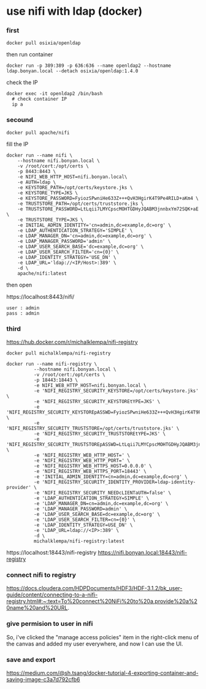# use nifi with ldap (docker)

### first

```
docker pull osixia/openldap
```
then run container
```
docker run -p 389:389 -p 636:636 --name openldap2 --hostname ldap.bonyan.local --detach osixia/openldap:1.4.0
```
check the IP
```
docker exec -it openldap2 /bin/bash
  # check container IP
  ip a
```
### secound 
```
docker pull apache/nifi
```
fill the IP 
```
docker run --name nifi \
    --hostname nifi.bonyan.local \
    -v /root/cert:/opt/certs \
    -p 8443:8443 \
    -e NIFI_WEB_HTTP_HOST=nifi.bonyan.local\
    -e AUTH=ldap \
    -e KEYSTORE_PATH=/opt/certs/keystore.jks \
    -e KEYSTORE_TYPE=JKS \
    -e KEYSTORE_PASSWORD=FyiozSPwniHe633Z+++QvH3HgirK4T9Pe4RILD+aKm4 \
    -e TRUSTSTORE_PATH=/opt/certs/truststore.jks \
    -e TRUSTSTORE_PASSWORD=LtLqii7LMYCpscMOHTGDHyJQABM3jnnbxYm72SQK+aE \
    -e TRUSTSTORE_TYPE=JKS \
    -e INITIAL_ADMIN_IDENTITY='cn=admin,dc=example,dc=org' \
    -e LDAP_AUTHENTICATION_STRATEGY='SIMPLE' \
    -e LDAP_MANAGER_DN='cn=admin,dc=example,dc=org' \
    -e LDAP_MANAGER_PASSWORD='admin' \
    -e LDAP_USER_SEARCH_BASE='dc=example,dc=org' \
    -e LDAP_USER_SEARCH_FILTER='cn={0}' \
    -e LDAP_IDENTITY_STRATEGY='USE_DN' \
    -e LDAP_URL='ldap://<IP/Host>:389' \
    -d \
    apache/nifi:latest 
```

then open 

https://localhost:8443/nifi/

```
user : admin
pass : admin
```
### third

https://hub.docker.com/r/michalklempa/nifi-registry

```
docker pull michalklempa/nifi-registry
```

```
docker run --name nifi-registry \
          --hostname nifi.bonyan.local \
          -v /root/cert:/opt/certs \
          -p 18443:18443 \
          -e NIFI_WEB_HTTP_HOST=nifi.bonyan.local \
          -e 'NIFI_REGISTRY_SECURITY_KEYSTORE=/opt/certs/keystore.jks' \
          -e 'NIFI_REGISTRY_SECURITY_KEYSTOREtYPE=JKS' \
          -e 'NIFI_REGISTRY_SECURITY_KEYSTOREpASSWD=FyiozSPwniHe633Z+++QvH3HgirK4T9Pe4RILD+aKm4' \
          -e 'NIFI_REGISTRY_SECURITY_TRUSTSTORE=/opt/certs/truststore.jks' \
          -e 'NIFI_REGISTRY_SECURITY_TRUSTSTOREtYPE=JKS' \
          -e 'NIFI_REGISTRY_SECURITY_TRUSTSTOREpASSWD=LtLqii7LMYCpscMOHTGDHyJQABM3jnnbxYm72SQK+aE' \
          -e 'NIFI_REGISTRY_WEB_HTTP_HOST=' \
          -e 'NIFI_REGISTRY_WEB_HTTP_PORT=' \
          -e 'NIFI_REGISTRY_WEB_HTTPS_HOST=0.0.0.0' \
          -e 'NIFI_REGISTRY_WEB_HTTPS_PORT=18443' \
          -e 'INITIAL_ADMIN_IDENTITY=cn=admin,dc=example,dc=org' \
          -e 'NIFI_REGISTRY_SECURITY_IDENTITY_PROVIDER=ldap-identity-provider' \
          -e 'NIFI_REGISTRY_SECURITY_NEEDcLIENTaUTH=false' \
          -e 'LDAP_AUTHENTICATION_STRATEGY=SIMPLE' \
          -e 'LDAP_MANAGER_DN=cn=admin,dc=example,dc=org' \
          -e 'LDAP_MANAGER_PASSWORD=admin' \
          -e 'LDAP_USER_SEARCH_BASE=dc=example,dc=org' \
          -e 'LDAP_USER_SEARCH_FILTER=cn={0}' \
          -e 'LDAP_IDENTITY_STRATEGY=USE_DN' \
          -e 'LDAP_URL=ldap://<IP>:389' \
          -d \
          michalklempa/nifi-registry:latest
```

https://localhost:18443/nifi-registry
https://nifi.bonyan.local:18443/nifi-registry

### connect nifi to registry

https://docs.cloudera.com/HDPDocuments/HDF3/HDF-3.1.2/bk_user-guide/content/connecting-to-a-nifi-registry.html#:~:text=To%20connect%20NiFi%20to%20a,provide%20a%20name%20and%20URL.


### give permision to user in nifi

So, i've clicked the "manage access policies" item in the right-click menu of the canvas and added my user everywhere, and now I can use the UI.

### save and export

https://medium.com/@sh.tsang/docker-tutorial-4-exporting-container-and-saving-image-c3a7d792cfb6
